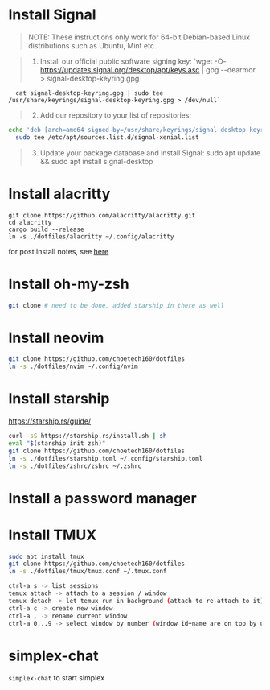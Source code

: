 # Install Signal

> NOTE: These instructions only work for 64-bit Debian-based
> Linux distributions such as Ubuntu, Mint etc.

> 1. Install our official public software signing key:
>    `wget -O- https://updates.signal.org/desktop/apt/keys.asc | gpg --dearmor > signal-desktop-keyring.gpg

      cat signal-desktop-keyring.gpg | sudo tee /usr/share/keyrings/signal-desktop-keyring.gpg > /dev/null`

> 2. Add our repository to your list of repositories:

```bash
echo 'deb [arch=amd64 signed-by=/usr/share/keyrings/signal-desktop-keyring.gpg] https://updates.signal.org/desktop/apt xenial main' |\
  sudo tee /etc/apt/sources.list.d/signal-xenial.list
```

> 3. Update your package database and install Signal:
>    sudo apt update && sudo apt install signal-desktop

# Install alacritty

```
git clone https://github.com/alacritty/alacritty.git
cd alacritty
cargo build --release
ln -s ./dotfiles/alacritty ~/.config/alacritty
```

for post install notes, see [here](https://github.com/alacritty/alacritty/blob/master/INSTALL.md)

# Install oh-my-zsh

```bash
git clone # need to be done, added starship in there as well
```

# Install neovim

```bash
git clone https://github.com/choetech160/dotfiles
ln -s ./dotfiles/nvim ~/.config/nvim
```

# Install starship

https://starship.rs/guide/

```bash
curl -sS https://starship.rs/install.sh | sh
eval "$(starship init zsh)"
git clone https://github.com/choetech160/dotfiles
ln -s ./dotfiles/starship.toml ~/.config/starship.toml
ln -s ./dotfiles/zshrc/zshrc ~/.zshrc
```

# Install a password manager

# Install TMUX

```bash
sudo apt install tmux
git clone https://github.com/choetech160/dotfiles
ln -s ./dotfiles/tmux/tmux.conf ~/.tmux.conf

```

```bash
ctrl-a s -> list sessions
temux attach -> attach to a session / window
temux detach -> let temux run in background (attach to re-attach to it)
ctrl-a c -> create new window
ctrl-a , -> rename current window
ctrl-a 0...9 -> select window by number (window id+name are on top by using my config)
```

# simplex-chat

`simplex-chat` to start simplex
